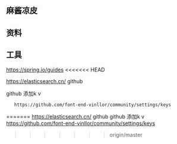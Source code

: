 ## 麻酱凉皮

## 资料

## 工具  
https://spring.io/guides
<<<<<<< HEAD
 
https://elasticsearch.cn/
github

github 添加k v  
      
       https://github.com/font-end-vinllor/community/settings/keys
=======
https://elasticsearch.cn/
github
github 添加k v  https://github.com/font-end-vinllor/community/settings/keys
>>>>>>> origin/master

